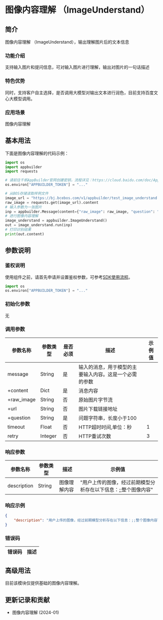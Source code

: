 # 图像内容理解 （ImageUnderstand）

## 简介
图像内容理解 （ImageUnderstand），输出理解图片后的文本信息
### 功能介绍
支持输入图片和提问信息，可对输入图片进行理解，输出对图片的一句话描述
### 特色优势
同时，支持客户自主选择，是否调用大模型对输出文本进行润色，目前支持百度文心大模型调用。

### 应用场景
图像内容理解

## 基本用法

下面是图像内容理解的代码示例：
```python
import os
import appbuilder
import requests

# 请前往千帆AppBuilder官网创建密钥，流程详见：https://cloud.baidu.com/doc/AppBuilder/s/Olq6grrt6#1%E3%80%81%E5%88%9B%E5%BB%BA%E5%AF%86%E9%92%A5
os.environ["APPBUILDER_TOKEN"] = "..."

# 从BOS存储读取样例文件
image_url = "https://bj.bcebos.com/v1/appbuilder/test_image_understand.jpeg?authorization=bce-auth-v1%2FALTAKGa8m4qCUasgoljdEDAzLm%2F2024-01-24T09%3A41%3A01Z%2F-1%2Fhost%2Fe8665506e30e0edaec4f1cc84a2507c4cb3fdb9b769de3a5bfe25c372b7e56e6"
raw_image = requests.get(image_url).content
# 输入参数为一张图片
inp = appbuilder.Message(content={"raw_image": raw_image, "question": "图片里内容是什么?"})
# 进行图像内容理解
image_understand = appbuilder.ImageUnderstand()
out = image_understand.run(inp)
# 打印识别结果
print(out.content)
```


## 参数说明

### 鉴权说明
使用组件之前，请首先申请并设置鉴权参数，可参考[SDK使用流程](https://cloud.baidu.com/doc/AppBuilder/s/Olq6grrt6#1%E3%80%81%E5%88%9B%E5%BB%BA%E5%AF%86%E9%92%A5)。
```python
import os 
os.environ["APPBUILDER_TOKEN"] = "..."
```

### 初始化参数

无

### 调用参数
| 参数名称       | 参数类型    | 是否必须 | 描述                          |示例值|
|------------|---------|------|-----------------------------|--|
| message    | String  | 是    | 输入的消息，用于模型的主要输入内容。这是一个必需的参数 ||
| +content   | Dict    | 是    | 消息内容                        ||
| +raw_image | String  | 否    | 原始图片字节流                     ||
| +url       | String  | 否    | 图片下载链接地址                    ||
| +question  | String  | 是    | 问题字符串，长度小于100               ||
|timeout| Float   | 否    | HTTP超时时间,单位：秒               |1||
|retry| Integer | 否    | HTTP重试次数                    |3||

### 响应参数
| 参数名称      | 参数类型 | 描述     | 示例值                                             |
|-----------|------|--------|-------------------------------------------------|
|  description | String  | 图像理解内容 | "用户上传的图像，经过前期模型分析存在以下信息：;;整个图像内容"                                                |

### 响应示例
```json
{
	"description": "用户上传的图像，经过前期模型分析存在以下信息：;;整个图像内容可以表述为：...，回答如下问题：图片里内容是什么?, 注意不要复述提供的资料内容"
}
```

### 错误码
|错误码|描述|
|------|---|

## 高级用法
目前该模块仅提供基础的图像内容理解。

## 更新记录和贡献
* 图像内容理解 (2024-01)